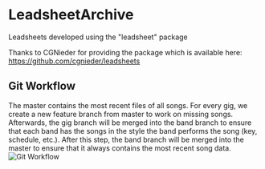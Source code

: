 # LeadsheetArchive
Leadsheets developed using the "leadsheet" package

Thanks to CGNieder for providing the package which is available here: https://github.com/cgnieder/leadsheets

## Git Workflow
The master contains the most recent files of all songs.
For every gig, we create a new feature branch from master to work on missing songs.
Afterwards, the gig branch will be merged into the band branch to ensure that each band has the songs in the style the band performs the song (key, schedule, etc.). 
After this step, the band branch will be merged into the master to ensure that it always contains the most recent song data.
![Git Workflow](https://raw.githubusercontent.com/LaTeXMusicSheets/LeadsheetArchive/master/doc/scm-workflow.png)
